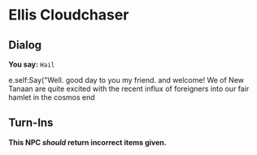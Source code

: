 # Ellis Cloudchaser
## Dialog

**You say:** `Hail`



e.self:Say("Well. good day to you my friend. and welcome! We of New Tanaan are quite excited with the recent influx of foreigners into our fair hamlet in the cosmos 
end

## Turn-Ins



**This NPC *should* return incorrect items given.**





